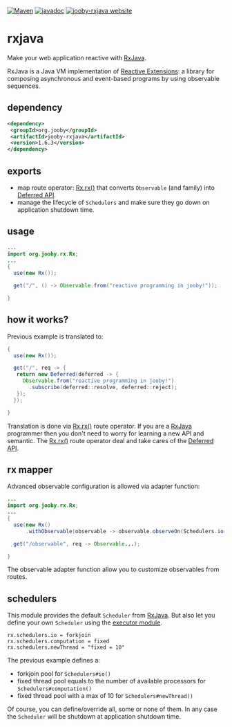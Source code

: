 [![Maven](https://img.shields.io/maven-metadata/v/http/central.maven.org/maven2/org/jooby/jooby-rxjava/maven-metadata.xml.svg)](http://mvnrepository.com/artifact/org.jooby/jooby-rxjava/1.6.3)
[![javadoc](https://javadoc.io/badge/org.jooby/jooby-rxjava.svg)](https://javadoc.io/doc/org.jooby/jooby-rxjava/1.6.3)
[![jooby-rxjava website](https://img.shields.io/badge/jooby-rxjava-brightgreen.svg)](http://jooby.org/doc/rxjava)
# rxjava

Make your web application reactive with <a href="https://github.com/ReactiveX/RxJava">RxJava</a>.

RxJava is a Java VM implementation of <a href="http://reactivex.io">Reactive Extensions</a>: a library for composing asynchronous and event-based programs by using observable sequences.

## dependency

```xml
<dependency>
 <groupId>org.jooby</groupId>
 <artifactId>jooby-rxjava</artifactId>
 <version>1.6.3</version>
</dependency>
```

## exports

* map route operator: [Rx.rx()](/apidocs/org/jooby/rx/Rx.html#rx--) that converts ```Observable``` (and family) into [Deferred API](/apidocs/org/jooby/Deferred.html).
* manage the lifecycle of ```Schedulers``` and make sure they go down on application shutdown time.

## usage

```java
...
import org.jooby.rx.Rx;
...
{
  use(new Rx());

  get("/", () -> Observable.from("reactive programming in jooby!"));

}
```

## how it works?

Previous example is translated to:

```java
{
  use(new Rx());

  get("/", req -> {
   return new Deferred(deferred -> {
     Observable.from("reactive programming in jooby!")
       .subscribe(deferred::resolve, deferred::reject);
   });
  });

}
```

Translation is done via [Rx.rx()](/apidocs/org/jooby/rx/Rx.html#rx--) route operator. If you are a <a href="https://github.com/ReactiveX/RxJava">RxJava</a> programmer then you don't need to worry for learning a new API and semantic. The [Rx.rx()](/apidocs/org/jooby/rx/Rx.html#rx--) route operator deal and take cares of the [Deferred API](/apidocs/org/jooby/Deferred.html).

## rx mapper

Advanced observable configuration is allowed via adapter function:

```java
...
import org.jooby.rx.Rx;
...
{
  use(new Rx()
      .withObservable(observable -> observable.observeOn(Schedulers.io())));

  get("/observable", req -> Observable...);

}
```

The observable adapter function allow you to customize observables from routes.

## schedulers

This module provides the default ```Scheduler``` from <a href="https://github.com/ReactiveX/RxJava">RxJava</a>. But also let you define your own ```Scheduler``` using the [executor module](/doc/executor).

```
rx.schedulers.io = forkjoin
rx.schedulers.computation = fixed
rx.schedulers.newThread = "fixed = 10"
```

The previous example defines a:

* forkjoin pool for ```Schedulers#io()``` 
* fixed thread pool equals to the number of available processors for ```Schedulers#computation()```
* fixed thread pool with a max of 10 for ```Schedulers#newThread()```

Of course, you can define/override all, some or none of them. In any case the ```Scheduler``` will be shutdown at application shutdown time.
